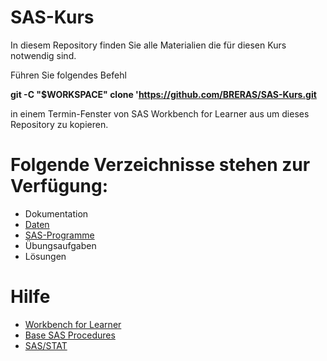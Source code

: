 # SAS-Kurs
In diesem Repository finden Sie alle Materialien die für diesen Kurs notwendig sind.

Führen Sie folgendes Befehl 

**git -C "$WORKSPACE" clone 'https://github.com/BRERAS/SAS-Kurs.git**

in einem Termin-Fenster von SAS Workbench for Learner aus um dieses Repository zu kopieren.

# Folgende Verzeichnisse stehen zur Verfügung:

- Dokumentation
- [Daten](https://github.com/BRERAS/SAS-Kurs/tree/main/Daten)
- [SAS-Programme](https://github.com/BRERAS/SAS-Kurs/tree/main/SAS-Programme)
- Übungsaufgaben
- Lösungen

# Hilfe

- [Workbench for Learner](https://documentation.sas.com/doc/en/workbenchcdc/v_001/workbenchgs/titlepage.htm?fromDefault=)
- [Base SAS Procedures](https://documentation.sas.com/doc/en/pgmsascdc/9.4_3.5/proc/titlepage.htm)
- [SAS/STAT](https://documentation.sas.com/doc/en/statug/15.2/statug_intro_sect001.htm)
